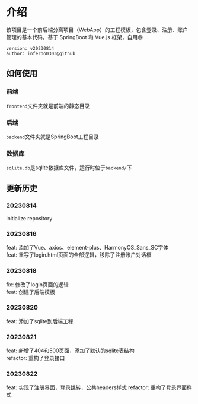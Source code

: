 # 介绍

该项目是一个前后端分离项目（WebApp）的工程模板，包含登录、注册、账户管理的基本代码，基于 SpringBoot 和 Vue.js 框架，自用😄

```
version: v20230814
author: inferno0303@github
```

## 如何使用

### 前端

`frontend`文件夹就是前端的静态目录

### 后端

`backend`文件夹就是SpringBoot工程目录


### 数据库
`sqlite.db`是sqlite数据库文件，运行时位于`backend/`下

## 更新历史

### 20230814
initialize repository

### 20230816
feat: 添加了Vue、axios、element-plus、HarmonyOS_Sans_SC字体  
feat: 重写了login.html页面的全部逻辑，移除了注册账户对话框

### 20230818
fix: 修改了login页面的逻辑  
feat: 创建了后端模板  

### 20230820
feat: 添加了sqlite到后端工程  

### 20230821
feat: 新增了404和500页面，添加了默认的sqlite表结构    
refactor: 重构了登录接口  

### 20230822
feat: 实现了注册界面，登录跳转，公共headers样式
refactor: 重构了登录界面样式